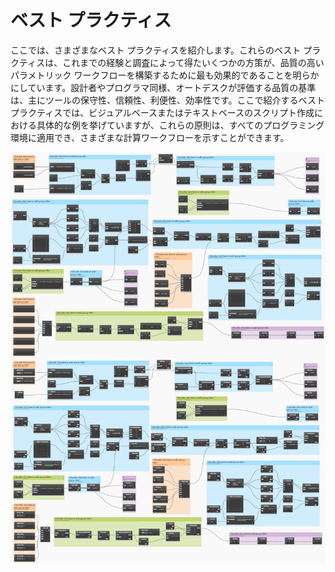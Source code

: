 # ベスト プラクティス

ここでは、さまざまなベスト プラクティスを紹介します。これらのベスト プラクティスは、これまでの経験と調査によって得たいくつかの方策が、品質の高いパラメトリック ワークフローを構築するために最も効果的であることを明らかにしています。設計者やプログラマ同様、オートデスクが評価する品質の基準は、主にツールの保守性、信頼性、利便性、効率性です。ここで紹介するベスト プラクティスでは、ビジュアルベースまたはテキストベースのスクリプト作成における具体的な例を挙げていますが、これらの原則は、すべてのプログラミング環境に適用でき、さまざまな計算ワークフローを示すことができます。

![](./images/bestPractices.png)
